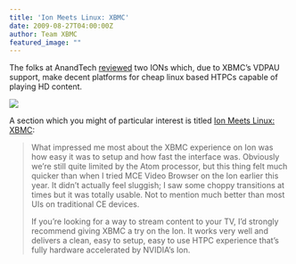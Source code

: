 ```yaml
---
title: 'Ion Meets Linux: XBMC'
date: 2009-08-27T04:00:00Z
author: Team XBMC
featured_image: ""
---
```

The folks at AnandTech [reviewed](https://www.anandtech.com/mb/showdoc.aspx?i=3630) two IONs which, due to XBMC’s VDPAU support, make decent platforms for cheap linux based HTPCs capable of playing HD content.

 [![](../../donj/files/ionmainboards.jpg)](../../donj/files/ionmainboards.jpg)

 A section which you might of particular interest is titled [Ion Meets Linux: XBMC](https://www.anandtech.com/mb/showdoc.aspx?i=3630&amp;p=11):

 
> What impressed me most about the XBMC experience on Ion was how easy it was to setup and how fast the interface was. Obviously we’re still quite limited by the Atom processor, but this thing felt much quicker than when I tried MCE Video Browser on the Ion earlier this year. It didn’t actually feel sluggish; I saw some choppy transitions at times but it was totally usable. Not to mention much better than most UIs on traditional CE devices.
> 
>  If you’re looking for a way to stream content to your TV, I’d strongly recommend giving XBMC a try on the Ion. It works very well and delivers a clean, easy to setup, easy to use HTPC experience that’s fully hardware accelerated by NVIDIA’s Ion.
> 
>   